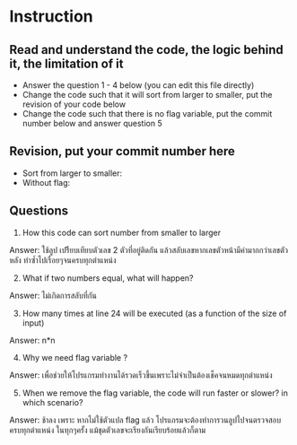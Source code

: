 ﻿# Instruction

## Read and understand the code, the logic behind it, the limitation of it
* Answer the question 1 - 4 below (you can edit this file directly)
* Change the code such that it will sort from larger to smaller, put the revision of your code below
* Change the code such that there is no flag variable, put the commit number below and answer question 5 


## Revision, put your commit number here
* Sort from larger to smaller: 
* Without flag:

## Questions
1. How this code can sort number from smaller to larger
 
Answer: ใช้ลูป เปรีียบเทียบตัวเลข 2 ตัวที่อยู่ติดกัน แล้วสลับเลขหากเลขตัวหน้ามีค่ามากกว่าเลขตัวหลัง  ทำซ้ำไปเรื่อยๆจนครบทุกตำแหน่ง

2. What if two numbers equal, what will happen? 

Answer: ไม่เกิดการสลับที่กัน

3. How many times at line 24 will be executed (as a function of the size of input) 

Answer: n*n

4. Why we need flag variable ? 

Answer: เพื่อช่วยให้โปรแกรมทำงานได้รวดเร็วขึ้นเพราะไม่จำเป็นต้องเช็คจนหมดทุกตำแหน่ง

5. When we remove the flag variable, the code will run faster or slower? in which scenario? 

Answer: ช้าลง เพราะ หากไม่ใช้ตัวแปล flag แล้ว โปรแกรมจะต้องทำการวนลูปไปจนตรวจสอบครบทุกตำแหน่ง ในทุกๆครั้ง แม้ชุดตัวเลขจะเรียงกันเรียบร้อยแล้วก็ตาม